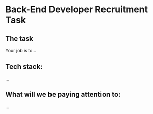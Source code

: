 # Back-End Developer Recruitment Task

## The task
Your job is to...


## Tech stack:
...


## What will we be paying attention to:
...